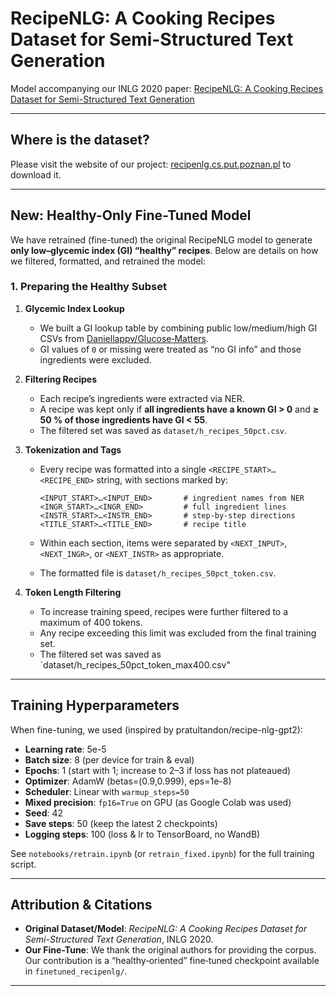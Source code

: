 # RecipeNLG: A Cooking Recipes Dataset for Semi-Structured Text Generation

Model accompanying our INLG 2020 paper: [RecipeNLG: A Cooking Recipes Dataset for Semi-Structured Text Generation](https://www.aclweb.org/anthology/2020.inlg-1.4.pdf)

---

## Where is the dataset?

Please visit the website of our project: [recipenlg.cs.put.poznan.pl](https://recipenlg.cs.put.poznan.pl/) to download it.

---

## New: Healthy-Only Fine-Tuned Model

We have retrained (fine-tuned) the original RecipeNLG model to generate **only low–glycemic index (GI) “healthy” recipes**. Below are details on how we filtered, formatted, and retrained the model:

### 1. Preparing the Healthy Subset

1. **Glycemic Index Lookup**

   * We built a GI lookup table by combining public low/medium/high GI CSVs from [Daniellappv/Glucose‐Matters](https://github.com/Daniellappv/glucose-matters).
   * GI values of `0` or missing were treated as “no GI info” and those ingredients were excluded.

2. **Filtering Recipes**

   * Each recipe’s ingredients were extracted via NER.
   * A recipe was kept only if **all ingredients have a known GI > 0** and **≥ 50 % of those ingredients have GI < 55**.
   * The filtered set was saved as `dataset/h_recipes_50pct.csv`.

3. **Tokenization and Tags**

   * Every recipe was formatted into a single `<RECIPE_START>…<RECIPE_END>` string, with sections marked by:

     ```
     <INPUT_START>…<INPUT_END>       # ingredient names from NER
     <INGR_START>…<INGR_END>         # full ingredient lines
     <INSTR_START>…<INSTR_END>       # step-by-step directions
     <TITLE_START>…<TITLE_END>       # recipe title
     ```
   * Within each section, items were separated by `<NEXT_INPUT>`, `<NEXT_INGR>`, or `<NEXT_INSTR>` as appropriate.
   * The formatted file is `dataset/h_recipes_50pct_token.csv`.

4. **Token Length Filtering**

    * To increase training speed, recipes were further filtered to a maximum of 400 tokens.
    * Any recipe exceeding this limit was excluded from the final training set.
    * The filtered set was saved as `dataset/h_recipes_50pct_token_max400.csv"
---

## Training Hyperparameters

When fine-tuning, we used (inspired by pratultandon/recipe-nlg-gpt2):

* **Learning rate**: 5e-5
* **Batch size**: 8 (per device for train & eval)
* **Epochs**: 1 (start with 1; increase to 2–3 if loss has not plateaued)
* **Optimizer**: AdamW (betas=(0.9,0.999), eps=1e-8)
* **Scheduler**: Linear with `warmup_steps=50`
* **Mixed precision**: `fp16=True` on GPU (as Google Colab was used)
* **Seed**: 42
* **Save steps**: 50 (keep the latest 2 checkpoints)
* **Logging steps**: 100 (loss & lr to TensorBoard, no WandB)

See `notebooks/retrain.ipynb` (or `retrain_fixed.ipynb`) for the full training script.

---

## Attribution & Citations

* **Original Dataset/Model**:
  *RecipeNLG: A Cooking Recipes Dataset for Semi-Structured Text Generation*, INLG 2020.
* **Our Fine-Tune**:
  We thank the original authors for providing the corpus. Our contribution is a “healthy‐oriented” fine‐tuned checkpoint available in `finetuned_recipenlg/`.

---
